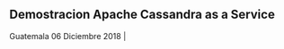 ## Demostracion Apache Cassandra as a Service

Guatemala 06 Diciembre 2018
                        |